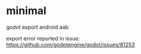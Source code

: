# minimal
godot export android aab

export error reported in issue: https://github.com/godotengine/godot/issues/81253
